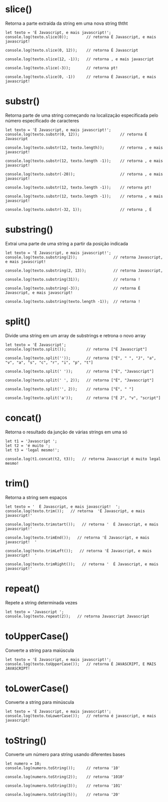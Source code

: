 # slice()
Retorna a parte extraída da string em uma nova string ththt

    let texto = 'É Javascript, e mais javascript!';
    console.log(texto.slice(0));        // retorna É Javascript, e mais javascript!
    
    console.log(texto.slice(0, 12));    // retorna É Javascript
    
    console.log(texto.slice(12, -1));   // retorna , e mais javascript

    console.log(texto.slice(-3));       // retorna pt!

    console.log(texto.slice(0, -1))     // retorna É Javascript, e mais javascript!

# substr()
Retorna parte de uma string começando na localização especificada pelo número especificado de caracteres
    
    let texto = 'É Javascript, e mais javascript!';
    console.log(texto.substr(0, 12));                  // retorna É Javascript

    console.log(texto.substr(12, texto.length));       // retorna , e mais javascript!

    console.log(texto.substr(12, texto.length -1));    // retorna , e mais javascript!

    console.log(texto.substr(-20));                    // retorna , e mais javascript!

    console.log(texto.substr(12, texto.length -1));    // retorna pt!

    console.log(texto.substr(12, texto.length -1));    // retorna , e mais javascript!

    console.log(texto.substr(-32, 1));                 // retorna , É

# substring()
Extrai uma parte de uma string a partir da posição indicada
    
    let texto = 'É Javascript, e mais javascript!';
    console.log(texto.substring(2));                // retorna Javascript, e mais javascript!

    console.log(texto.substring(2, 13));            // retorna Javascript,

    console.log(texto.substring(31));               // retorna !

    console.log(texto.substring(-3));               // retorna É Javascript, e mais javascript!

    console.log(texto.substring(texto.length -1));  // retorna !

# split()
Divide uma string em um array de substrings e retrona o novo array 

    let texto = 'É Javascript';
    console.log(texto.split());         // retorna ["É Javascript"]

    console.log(texto.split(''));       // retorna ["É", " ", "J", "a", "v", "a", "s", "c", "r", "i", "p", "t"]

    console.log(texto.split(' '));      // retorna ["É", "Javascript"]

    console.log(texto.split(' ', 2));   // retorna ["É", "Javascript"]

    console.log(texto.split('', 2));    // retorna ["É", " "]

    console.log(texto.split('a'));      // retorna ["É J", "v", "script"]

# concat()
Retorna o resultado da junção de várias strings em uma só

    let t1 = 'Javascript ';
    let t2 = 'é muito ';
    let t3 = 'legal mesmo!';

    console.log(t1.concat(t2, t3));   // retorna Javascript é muito legal mesmo!
    
# trim()
Retorna a string sem espaços

    let texto = '  É Javascript, e mais javascript!  ';
    console.log(texto.trim());   // retorna  'É Javascript, e mais javascript!'
    
    console.log(texto.trimstart());   // retorna '  É Javascript, e mais javascript!'
    
    console.log(texto.trimEnd());   // retorna 'É Javascript, e mais javascript!  '
    
    console.log(texto.trimLeft());   // retorna 'É Javascript, e mais javascript!  '
    
    console.log(texto.trimRight());   // retorna '  É Javascript, e mais javascript!'

# repeat()
Repete a string determinada vezes

    let texto = 'Javascript ';
    console.log(texto.repeat(2));   // retorna Javascript Javascript
    
# toUpperCase()
Converte a string para maiúscula

    let texto = 'É Javascript, e mais javascript!';
    console.log(texto.toUpperCase());   // retorna É JAVASCRIPT, E MAIS JAVASCRIPT!

# toLowerCase()
Converte a string para minúscula

    let texto = 'É Javascript, e mais javascript!';
    console.log(texto.toLowerCase());   // retorna é javascript, e mais javascript!

# toString()
Converte um número para string usando diferentes bases

    let numero = 10;
    console.log(numero.toString());     // retorna '10'

    console.log(numero.toString(2));    // retorna '1010'

    console.log(numero.toString(3));    // retorna '101'

    console.log(numero.toString(5));    // retorna '20'
